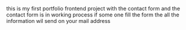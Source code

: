 this is my first portfolio frontend project  with the contact form
and the contact form is in working process if some one fill the form the all the information wil send on your mail address
